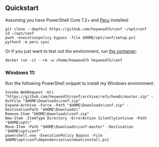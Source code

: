 ## Quickstart

Assuming you have PowerShell Core 7.2+ and [Peru](https://github.com/buildinspace/peru) installed:

```
git clone --depth=1 https://github.com/heywoodlh/conf ~/opt/conf
cd ~/opt/conf
pwsh -executionpolicy bypass -file $HOME/opt/conf/setup.ps1 
python3 -m peru sync
```

Or if you just want to test out the environment, run [the container](https://hub.docker.com/r/heywoodlh/conf):

```
docker run -it --rm -w /home/heywoodlh heywoodlh/conf
```

### Windows 11:

Run the following PowerShell snippet to install my Windows environment:

```
Invoke-WebRequest -Uri "https://github.com/heywoodlh/conf/archive/refs/heads/master.zip" -OutFile "$HOME\Downloads\conf.zip"
Expand-Archive -Force -Path "$HOME\Downloads\conf.zip" -DestinationPath "$HOME\Downloads\"
Remove-Item "$HOME\Downloads\conf.zip"
New-Item -ItemType Directory -ErrorAction SilentlyContinue -Path "$HOME\opt\"
Move-Item -Path "$HOME\Downloads\conf-master" -Destination "$HOME\opt\conf"
powershell.exe -ExecutionPolicy Bypass -File $HOME\opt\conf\dependencies\windows\install.ps1
```
